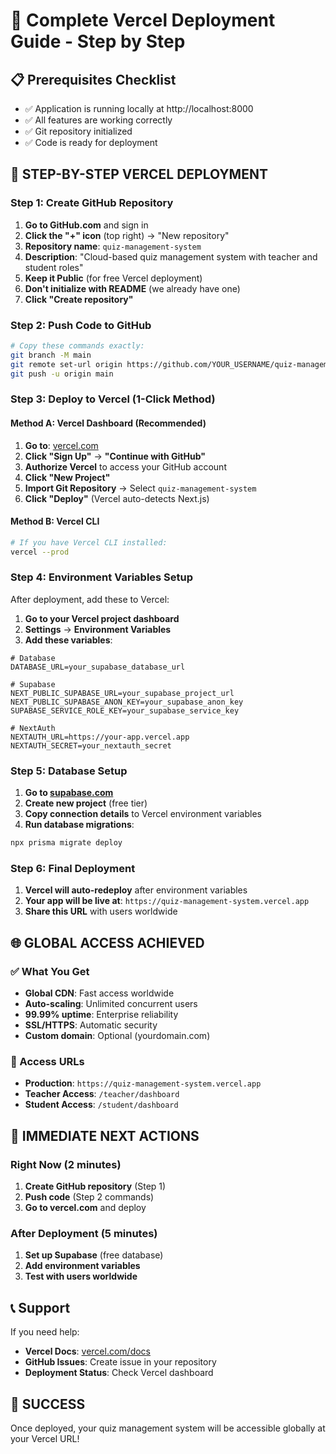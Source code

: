 # 🚀 Complete Vercel Deployment Guide - Step by Step

## 📋 Prerequisites Checklist
- ✅ Application is running locally at http://localhost:8000
- ✅ All features are working correctly
- ✅ Git repository initialized
- ✅ Code is ready for deployment

## 🎯 STEP-BY-STEP VERCEL DEPLOYMENT

### **Step 1: Create GitHub Repository**
1. **Go to GitHub.com** and sign in
2. **Click the "+" icon** (top right) → "New repository"
3. **Repository name**: `quiz-management-system`
4. **Description**: "Cloud-based quiz management system with teacher and student roles"
5. **Keep it Public** (for free Vercel deployment)
6. **Don't initialize with README** (we already have one)
7. **Click "Create repository"**

### **Step 2: Push Code to GitHub**
```bash
# Copy these commands exactly:
git branch -M main
git remote set-url origin https://github.com/YOUR_USERNAME/quiz-management-system.git
git push -u origin main
```

### **Step 3: Deploy to Vercel (1-Click Method)**

#### **Method A: Vercel Dashboard (Recommended)**
1. **Go to**: [vercel.com](https://vercel.com)
2. **Click "Sign Up"** → **"Continue with GitHub"**
3. **Authorize Vercel** to access your GitHub account
4. **Click "New Project"**
5. **Import Git Repository** → Select `quiz-management-system`
6. **Click "Deploy"** (Vercel auto-detects Next.js)

#### **Method B: Vercel CLI**
```bash
# If you have Vercel CLI installed:
vercel --prod
```

### **Step 4: Environment Variables Setup**
After deployment, add these to Vercel:

1. **Go to your Vercel project dashboard**
2. **Settings** → **Environment Variables**
3. **Add these variables**:

```
# Database
DATABASE_URL=your_supabase_database_url

# Supabase
NEXT_PUBLIC_SUPABASE_URL=your_supabase_project_url
NEXT_PUBLIC_SUPABASE_ANON_KEY=your_supabase_anon_key
SUPABASE_SERVICE_ROLE_KEY=your_supabase_service_key

# NextAuth
NEXTAUTH_URL=https://your-app.vercel.app
NEXTAUTH_SECRET=your_nextauth_secret
```

### **Step 5: Database Setup**
1. **Go to [supabase.com](https://supabase.com)**
2. **Create new project** (free tier)
3. **Copy connection details** to Vercel environment variables
4. **Run database migrations**:
```bash
npx prisma migrate deploy
```

### **Step 6: Final Deployment**
1. **Vercel will auto-redeploy** after environment variables
2. **Your app will be live at**: `https://quiz-management-system.vercel.app`
3. **Share this URL** with users worldwide

## 🌐 GLOBAL ACCESS ACHIEVED

### **✅ What You Get**
- **Global CDN**: Fast access worldwide
- **Auto-scaling**: Unlimited concurrent users
- **99.99% uptime**: Enterprise reliability
- **SSL/HTTPS**: Automatic security
- **Custom domain**: Optional (yourdomain.com)

### **📱 Access URLs**
- **Production**: `https://quiz-management-system.vercel.app`
- **Teacher Access**: `/teacher/dashboard`
- **Student Access**: `/student/dashboard`

## 🎯 IMMEDIATE NEXT ACTIONS

### **Right Now (2 minutes)**
1. **Create GitHub repository** (Step 1)
2. **Push code** (Step 2 commands)
3. **Go to vercel.com** and deploy

### **After Deployment (5 minutes)**
1. **Set up Supabase** (free database)
2. **Add environment variables**
3. **Test with users worldwide**

## 📞 Support
If you need help:
- **Vercel Docs**: [vercel.com/docs](https://vercel.com/docs)
- **GitHub Issues**: Create issue in your repository
- **Deployment Status**: Check Vercel dashboard

## 🎉 SUCCESS
Once deployed, your quiz management system will be accessible globally at your Vercel URL!

